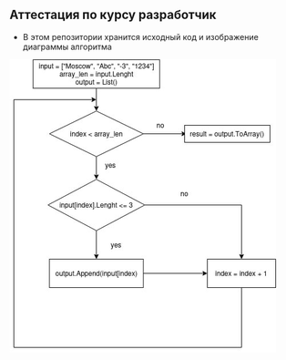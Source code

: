 ## Аттестация по курсу разработчик 

* В этом репозитории хранится исходный код и изображение диаграммы алгоритма

![диаграмма](photo_2024-01-28_21-05-30.jpg)